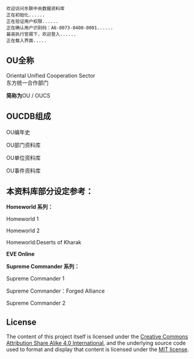     欢迎访问东联中央数据资料库
    正在初始化......
    正在验证用户权限......
    正在确认用户识别码：A6-0073-0400-0001......
    最高执行官阁下，欢迎登入......
    正在载入界面.....

## OU全称
Oriental Unified Cooperation Sector  
东方统一合作部门

**简称为**OU / OUCS

## OUCDB组成
OU编年史

OU部门资料库

OU单位资料库

OU事件资料库


## 本资料库部分设定参考：
**Homeworld 系列：**

Homeworld 1

Homeworld 2

Homeworld:Deserts of Kharak

**EVE Online**

**Supreme Commander 系列：**

Supreme Commander 1

Supreme Commander：Forged Alliance

Supreme Commander 2


## License
The content of this project itself is licensed under the [Creative Commons Attribution Share Alike 4.0 International](https://choosealicense.com/licenses/cc-by-sa-4.0/), and the underlying source code used to format and display that content is licensed under the [MIT license](LICENSE.md).
